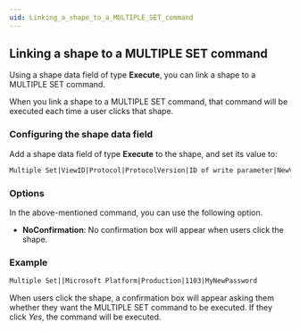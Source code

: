 ```yaml
---
uid: Linking_a_shape_to_a_MULTIPLE_SET_command
---
```


## Linking a shape to a MULTIPLE SET command

Using a shape data field of type **Execute**, you can link a shape to a MULTIPLE SET command.

When you link a shape to a MULTIPLE SET command, that command will be executed each time a user clicks that shape.

### Configuring the shape data field

Add a shape data field of type **Execute** to the shape, and set its value to:

```txt
Multiple Set|ViewID|Protocol|ProtocolVersion|ID of write parameter|NewValue|Tooltip|Options|TableRowKey]
```

### Options

In the above-mentioned command, you can use the following option.

- **NoConfirmation**: No confirmation box will appear when users click the shape.

### Example

```txt
Multiple Set||Microsoft Platform|Production|1103|MyNewPassword
```

When users click the shape, a confirmation box will appear asking them whether they want the MULTIPLE SET command to be executed. If they click *Yes*, the command will be executed.
